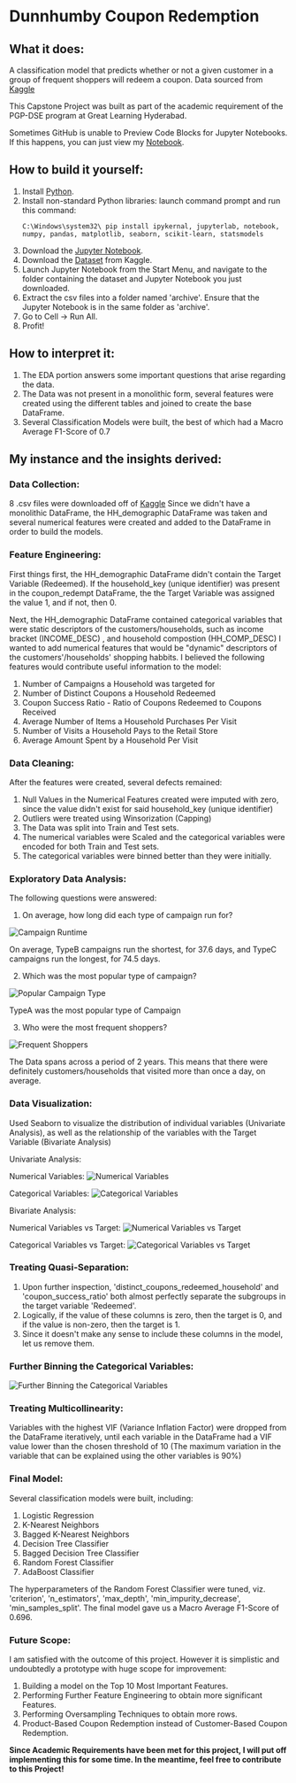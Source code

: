 # Dunnhumby Coupon Redemption

## What it does:
A classification model that predicts whether or not a given customer in a group of frequent shoppers will redeem a coupon.
Data sourced from [Kaggle](https://www.kaggle.com/datasets/frtgnn/dunnhumby-the-complete-journey)

This Capstone Project was built as part of the academic requirement of the PGP-DSE program at Great Learning Hyderabad.

Sometimes GitHub is unable to Preview Code Blocks for Jupyter Notebooks. If this happens, you can just view my [Notebook](https://nbviewer.org/github/galahad38/dunnhumby-coupon-redemption/blob/main/dunnhumby-coupon-redemption.ipynb).

## How to build it yourself:

1. Install [Python](https://www.python.org/downloads/).
2. Install non-standard Python libraries:
     launch command prompt and run this command:
     ```console
     C:\Windows\system32\ pip install ipykernal, jupyterlab, notebook, numpy, pandas, matplotlib, seaborn, scikit-learn, statsmodels
     ```
3. Download the [Jupyter Notebook](https://github.com/galahad38/dunnhumby-coupon-redemption/blob/main/dunnhumby-coupon-redemption.ipynb).
4. Download the [Dataset](https://www.kaggle.com/datasets/frtgnn/dunnhumby-the-complete-journey) from Kaggle.
5. Launch Jupyter Notebook from the Start Menu, and navigate to the folder containing the dataset and Jupyter Notebook you just downloaded.
6. Extract the csv files into a folder named 'archive'. Ensure that the Jupyter Notebook is in the same folder as 'archive'.
7. Go to Cell -> Run All.
8. Profit!

## How to interpret it:

1) The EDA portion answers some important questions that arise regarding the data.
2) The Data was not present in a monolithic form, several features were created using the different tables and joined to create the base DataFrame.
3) Several Classification Models were built, the best of which had a Macro Average F1-Score of 0.7

## My instance and the insights derived:

### Data Collection:
8 .csv files were downloaded off of [Kaggle](https://www.kaggle.com/datasets/frtgnn/dunnhumby-the-complete-journey)
Since we didn't have a monolithic DataFrame, the HH_demographic DataFrame was taken and several numerical features were created and added to the DataFrame in order to build the models.

### Feature Engineering:

First things first, the HH_demographic DataFrame didn't contain the Target Variable (Redeemed).
If the household_key (unique identifier) was present in the coupon_redempt DataFrame, the  the Target Variable was assigned the value 1, and if not, then 0.

Next, the HH_demographic DataFrame contained categorical variables that were static descriptors of the customers/households, such as income bracket (INCOME_DESC) , and household compostion (HH_COMP_DESC)
I wanted to add numerical features that would be "dynamic" descriptors of the customers'/households' shopping habbits.
I believed the following features would contribute useful information to the model:

1) Number of Campaigns a Household was targeted for
2) Number of Distinct Coupons a Household Redeemed
3) Coupon Success Ratio - Ratio of Coupons Redeemed to Coupons Received
4) Average Number of Items a Household Purchases Per Visit
5) Number of Visits a Household Pays to the Retail Store
6) Average Amount Spent by a Household Per Visit

### Data Cleaning:
After the features were created, several defects remained:
1) Null Values in the Numerical Features created were imputed with zero, since the value didn't exist for said household_key (unique identifier)
2) Outliers were treated using Winsorization (Capping)
3) The Data was split into Train and Test sets.
4) The numerical variables were Scaled and the categorical variables were encoded for both Train and Test sets.
5) The categorical variables were binned better than they were initially.

### Exploratory Data Analysis:

The following questions were answered:
1) On average, how long did each type of campaign run for?

![Campaign Runtime](https://github.com/galahad38/dunnhumby-coupon-redemption/assets/19240929/81d76193-b339-4a44-8577-5f1c421a34a8)

On average, TypeB campaigns run the shortest, for 37.6 days, and TypeC campaigns run the longest, for 74.5 days.

2) Which was the most popular type of campaign?

![Popular Campaign Type](https://github.com/galahad38/dunnhumby-coupon-redemption/assets/19240929/0d55d1f7-88cb-4299-bbd0-7398ad3d4c88)

TypeA was the most popular type of Campaign

3) Who were the most frequent shoppers?

![Frequent Shoppers](https://github.com/galahad38/dunnhumby-coupon-redemption/assets/19240929/ebae2ecc-8338-4566-8621-0f9691d4b604)

The Data spans across a period of 2 years. This means that there were definitely customers/households that visited more than once a day, on average.

### Data Visualization:
Used Seaborn to visualize the distribution of individual variables (Univariate Analysis), as well as the relationship of the variables with the Target Variable (Bivariate Analysis)

Univariate Analysis:

Numerical Variables:
![Numerical Variables](https://github.com/galahad38/dunnhumby-coupon-redemption/assets/19240929/95aca2ba-e48e-4a49-ae2c-469c59665b33)

Categorical Variables:
![Categorical Variables](https://github.com/galahad38/dunnhumby-coupon-redemption/assets/19240929/9039cf73-2ed9-44b6-bc72-373b526d61d1)

Bivariate Analysis:

Numerical Variables vs Target:
![Numerical Variables vs Target](https://github.com/galahad38/dunnhumby-coupon-redemption/assets/19240929/7aa5fd3a-88a5-4ade-9a2a-55efb81d44b7)

Categorical Variables vs Target:
![Categorical Variables vs Target](https://github.com/galahad38/dunnhumby-coupon-redemption/assets/19240929/563ceeec-6e7d-4e9c-946a-73fa21301537)

### Treating Quasi-Separation:

1) Upon further inspection, 'distinct_coupons_redeemed_household' and 'coupon_success_ratio' both almost perfectly separate the subgroups in the target variable 'Redeemed'.
2) Logically, if the value of these columns is zero, then the target is 0, and if the value is non-zero, then the target is 1.
3) Since it doesn't make any sense to include these columns in the model, let us remove them.

### Further Binning the Categorical Variables:

![Further Binning the Categorical Variables](https://github.com/galahad38/dunnhumby-coupon-redemption/assets/19240929/226678cf-9524-404a-b7ba-299370a78d11)

### Treating Multicollinearity:

Variables with the highest VIF (Variance Inflation Factor) were dropped from the DataFrame iteratively, until each variable in the DataFrame
had a VIF value lower than the chosen threshold of 10 (The maximum variation in the variable that can be explained using the other variables is 90%)

### Final Model:

Several classification models were built, including:
1) Logistic Regression
2) K-Nearest Neighbors
3) Bagged K-Nearest Neighbors
4) Decision Tree Classifier
5) Bagged Decision Tree Classifier
6) Random Forest Classifier
7) AdaBoost Classifier

The hyperparameters of the Random Forest Classifier were tuned, viz. 'criterion', 'n_estimators', 'max_depth', 'min_impurity_decrease', 'min_samples_split'.
The final model gave us a Macro Average F1-Score of 0.696.

### Future Scope:
I am satisfied with the outcome of this project. However it is simplistic and undoubtedly a prototype with huge scope for improvement:
1) Building a model on the Top 10 Most Important Features.
2) Performing Further Feature Engineering to obtain more significant Features.
3) Performing Oversampling Techniques to obtain more rows.
4) Product-Based Coupon Redemption instead of Customer-Based Coupon Redemption.

**Since Academic Requirements have been met for this project, I will put off implementing this for some time. In the meantime, feel free to contribute to this Project!**
